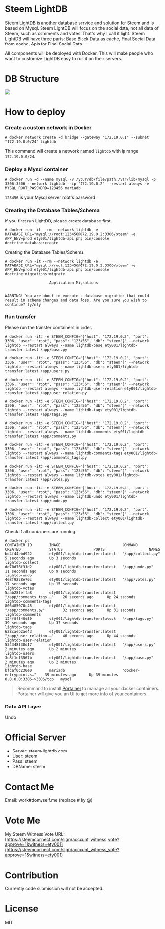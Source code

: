 # Steem LightDB

Steem LightDB is another database service and solution for Steem and is based on Mysql.
Steem LightDB will focus on the social data, not all data of Steem, such as comments
and votes. That's why I call it light. Steem LightDB will have three parts: Base Block
Data as cache, Final Social Data from cache, Apis for Final Social Data.

All components will be deployed with Docker. This will make people who want to customize
LightDB easy to run it on their servers.

# DB Structure

![](https://steemitimages.com/DQmXFfTDbr4s5wSu5AHuMd6zdHz2gGcMJp2XaTQ1t6GNMfy/image.png)

# How to deploy

### Create a custom network in Docker

```
# docker network create -d bridge --gateway "172.19.0.1" --subnet "172.19.0.0/24" lightdb
```

This command will create a network named `lightdb` with ip range `172.19.0.0/24`.

### Deploy a Mysql container

```
# docker run -d --name mysql -v /your/db/file/path:/var/lib/mysql -p 3306:3306 --network lightdb --ip "172.19.0.2" --restart always -e MYSQL_ROOT_PASSWORD=123456 mariadb
```

`123456` is your Mysql server root's password

### Creating the Database Tables/Schema

If you first run LightDB, please create database first.

```
# docker run -it --rm --network lightdb -e DATABASE_URL="mysql://root:123456@172.19.0.2:3306/steem" -e APP_ENV=prod ety001/lightdb-api php bin/console doctrine:database:create
```

Creating the Database Tables/Schema.

```
# docker run -it --rm --network lightdb -e DATABASE_URL="mysql://root:123456@172.19.0.2:3306/steem" -e APP_ENV=prod ety001/lightdb-api php bin/console doctrine:migrations:migrate
                                                              
                    Application Migrations                    
                                                              

WARNING! You are about to execute a database migration that could result in schema changes and data loss. Are you sure you wish to continue? (y/n)y
```

### Run transfer

Please run the transfer containers in order.

```
# docker run -itd -e STEEM_CONFIG='{"host": "172.19.0.2", "port": 3306, "user": "root", "pass": "123456", "db": "steem"}' --network lightdb --restart always --name lightdb-base ety001/lightdb-transfer:latest /app/base.py

# docker run -itd -e STEEM_CONFIG='{"host": "172.19.0.2", "port": 3306, "user": "root", "pass": "123456", "db": "steem"}' --network lightdb --restart always --name lightdb-users ety001/lightdb-transfer:latest /app/users.py

# docker run -itd -e STEEM_CONFIG='{"host": "172.19.0.2", "port": 3306, "user": "root", "pass": "123456", "db": "steem"}' --network lightdb --restart always --name lightdb-user-relation ety001/lightdb-transfer:latest /app/user_relation.py

# docker run -itd -e STEEM_CONFIG='{"host": "172.19.0.2", "port": 3306, "user": "root", "pass": "123456", "db": "steem"}' --network lightdb --restart always --name lightdb-tags ety001/lightdb-transfer:latest /app/tags.py

# docker run -itd -e STEEM_CONFIG='{"host": "172.19.0.2", "port": 3306, "user": "root", "pass": "123456", "db": "steem"}' --network lightdb --restart always --name lightdb-comments ety001/lightdb-transfer:latest /app/comments.py

# docker run -itd -e STEEM_CONFIG='{"host": "172.19.0.2", "port": 3306, "user": "root", "pass": "123456", "db": "steem"}' --network lightdb --restart always --name lightdb-comments-tags ety001/lightdb-transfer:latest /app/comments_tags.py

# docker run -itd -e STEEM_CONFIG='{"host": "172.19.0.2", "port": 3306, "user": "root", "pass": "123456", "db": "steem"}' --network lightdb --restart always --name lightdb-votes ety001/lightdb-transfer:latest /app/votes.py

# docker run -itd -e STEEM_CONFIG='{"host": "172.19.0.2", "port": 3306, "user": "root", "pass": "123456", "db": "steem"}' --network lightdb --restart always --name lightdb-undo ety001/lightdb-transfer:latest /app/undo.py

# docker run -itd -e STEEM_CONFIG='{"host": "172.19.0.2", "port": 3306, "user": "root", "pass": "123456", "db": "steem"}' --network lightdb --restart always --name lightdb-collect ety001/lightdb-transfer:latest /app/collect.py
```

Check if all containers are running.

```
# docker ps
CONTAINER ID        IMAGE                            COMMAND                   CREATED             STATUS              PORTS                    NAMES
bd4f44ebd922        ety001/lightdb-transfer:latest   "/app/collect.py"         5 seconds ago       Up 3 seconds                                 lightdb-collect
dd70d76f31d2        ety001/lightdb-transfer:latest   "/app/undo.py"            11 seconds ago      Up 9 seconds                                 lightdb-undo
4e8f9228e70c        ety001/lightdb-transfer:latest   "/app/votes.py"           17 seconds ago      Up 15 seconds                                lightdb-votes
5aab28feffa8        ety001/lightdb-transfer:latest   "/app/comments_tags.…"    26 seconds ago      Up 24 seconds                                lightdb-comments-tags
806485070c45        ety001/lightdb-transfer:latest   "/app/comments.py"        32 seconds ago      Up 31 seconds                                lightdb-comments
124f84348d50        ety001/lightdb-transfer:latest   "/app/tags.py"            39 seconds ago      Up 37 seconds                                lightdb-tags
628caeb2ae43        ety001/lightdb-transfer:latest   "/app/user_relation.…"    46 seconds ago      Up 44 seconds                                lightdb-user-relation
534348f38d17        ety001/lightdb-transfer:latest   "/app/users.py"           2 minutes ago       Up 2 minutes                                 lightdb-users
3e8f1ef3567b        ety001/lightdb-transfer:latest   "/app/base.py"            2 minutes ago       Up 2 minutes                                 lightdb-base
bfcaf0c230e0        mariadb                          "docker-entrypoint.s…"    39 minutes ago      Up 39 minutes       0.0.0.0:3306->3306/tcp   mysql
```

> Recommand to install [Portainer](https://portainer.io/install.html) to manage all your docker containers.
> Portainer will give you an UI to get more info of your containers.

### Data API Layer

Undo

# Official Server

* Server: steem-lightdb.com
* User: steem
* Pass: steem
* DBName: steem

# Contact Me

Email: work#domyself.me (replace # by @)

# Vote Me

My Steem Witness Vote URL: [https://steemconnect.com/sign/account_witness_vote?approve=1&witness=ety001](https://steemconnect.com/sign/account_witness_vote?approve=1&witness=ety001)

# Contribution

Currently code submission will not be accepted.

# License

MIT
